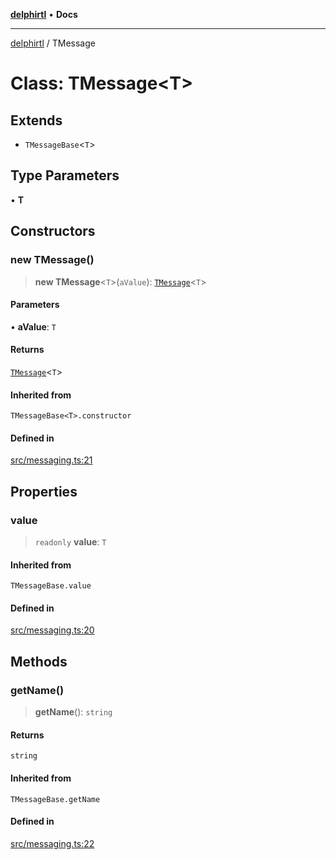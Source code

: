[**delphirtl**](../README.md) • **Docs**

***

[delphirtl](../globals.md) / TMessage

# Class: TMessage\<T\>

## Extends

- `TMessageBase`\<`T`\>

## Type Parameters

• **T**

## Constructors

### new TMessage()

> **new TMessage**\<`T`\>(`aValue`): [`TMessage`](TMessage.md)\<`T`\>

#### Parameters

• **aValue**: `T`

#### Returns

[`TMessage`](TMessage.md)\<`T`\>

#### Inherited from

`TMessageBase<T>.constructor`

#### Defined in

[src/messaging.ts:21](https://github.com/chuacw/delphirtl/blob/330aebacf278bc1990fa50cf42ddc34bae1be0d7/src/messaging.ts#L21)

## Properties

### value

> `readonly` **value**: `T`

#### Inherited from

`TMessageBase.value`

#### Defined in

[src/messaging.ts:20](https://github.com/chuacw/delphirtl/blob/330aebacf278bc1990fa50cf42ddc34bae1be0d7/src/messaging.ts#L20)

## Methods

### getName()

> **getName**(): `string`

#### Returns

`string`

#### Inherited from

`TMessageBase.getName`

#### Defined in

[src/messaging.ts:22](https://github.com/chuacw/delphirtl/blob/330aebacf278bc1990fa50cf42ddc34bae1be0d7/src/messaging.ts#L22)
